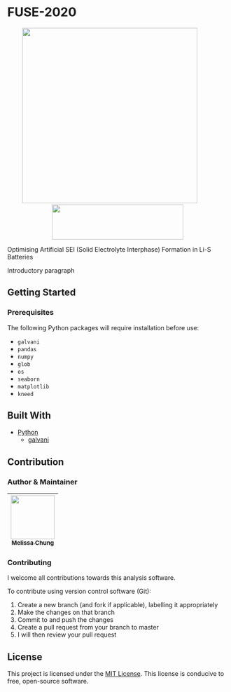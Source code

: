 # FUSE-2020
<p align="center" width="100%">
  <img src="https://i.ibb.co/Lxh5wNY/Li-STAR-Logo.png" width="400 height="95">
  &nbsp;&nbsp;&nbsp;&nbsp;&nbsp;&nbsp;&nbsp;&nbsp;
  <img src="https://www.cam.ac.uk/sites/www.cam.ac.uk/files/inner-images/logo.jpg" width="300" height="80">
</p>

Optimising Artificial SEI (Solid Electrolyte Interphase) Formation in Li-S Batteries

Introductory paragraph

## Getting Started

### Prerequisites
The following Python packages will require installation before use:
- `galvani`
- `pandas`
- `numpy`
- `glob`
- `os`
- `seaborn`
- `matplotlib`
- `kneed`

## Built With

* [Python](https://github.com/python/cpython)
  * [galvani](https://pypi.org/project/galvani/)


## Contribution
### Author & Maintainer

<!--ALL-CONTRIBUTORS-LIST -->
| [<img src="https://avatars.githubusercontent.com/u/68572453?v=4" width="100px;"/><br /><sub><b>Melissa Chung</b></sub>](https://github.com/msychung)<br /> |
| :---: |
<!-- END ALL-CONTRIBUTORS-LIST -->

### Contributing
I welcome all contributions towards this analysis software.

To contribute using version control software (Git):
1) Create a new branch (and fork if applicable), labelling it appropriately
2) Make the changes on that branch
3) Commit to and push the changes
4) Create a pull request from your branch to master
5) I will then review your pull request


## License

This project is licensed under the [MIT License](https://opensource.org/licenses/MIT). This license is conducive to free, open-source software.

